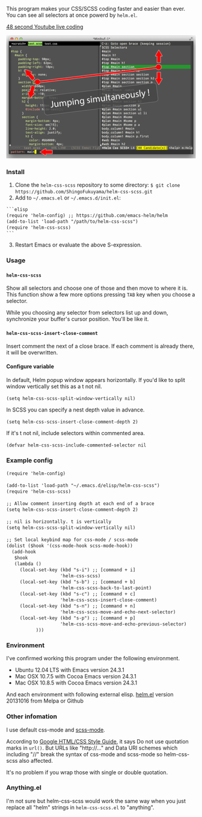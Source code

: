 This program makes your CSS/SCSS coding faster and easier than ever. You can see all selectors at once powerd by `helm.el`. 

[48 second Youtube live coding](http://www.youtube.com/watch?v=25Fqi-4WL4o&feature=player_embedded)

![helm-css-scss](https://github.com/ShingoFukuyama/helm-css-scss/raw/master/image/helm-css-scss.png)

### Install

  1. Clone the `helm-css-scss` repository to some directory:
    ```
    $ git clone https://github.com/ShingoFukuyama/helm-css-scss.git
    ```
  2. Add to `~/.emacs.el` or `~/.emacs.d/init.el`:

    ```elisp
    (require 'helm-config) ;; https://github.com/emacs-helm/helm
    (add-to-list 'load-path "/path/to/helm-css-scss")
    (require 'helm-css-scss)
    ```
  3. Restart Emacs or evaluate the above S-expression.

### Usage

#### `helm-css-scss`

Show all selectors and choose one of those and then move to where it is. This function show a few more options pressing `TAB` key when you choose a selector. 

While you choosing any selector from selectors list up and down, synchronize your buffer's cursor position. You'll be like it.

#### `helm-css-scss-insert-close-comment`

Insert comment the next of a close brace. If each comment is already there, it will be overwritten.

#### Configure variable

In default, Helm popup window appears horizontally. If you'd like to split window vertically set this as a t not nil. 

`(setq helm-css-scss-split-window-vertically nil)` 

In SCSS you can specify a nest depth value in advance.

`(setq helm-css-scss-insert-close-comment-depth 2)` 

If it's t not nil, include selectors within commented area.

`(defvar helm-css-scss-include-commented-selector nil` 


### Example config

```elisp
(require 'helm-config)

(add-to-list 'load-path "~/.emacs.d/elisp/helm-css-scss")
(require 'helm-css-scss)

;; Allow comment inserting depth at each end of a brace
(setq helm-css-scss-insert-close-comment-depth 2)

;; nil is horizontally. t is vertically
(setq helm-css-scss-split-window-vertically nil)

;; Set local keybind map for css-mode / scss-mode
(dolist ($hook '(css-mode-hook scss-mode-hook))
  (add-hook
   $hook
   (lambda ()
     (local-set-key (kbd "s-i") ;; [command + i]
                    'helm-css-scss)
     (local-set-key (kbd "s-b") ;; [command + b]
                    'helm-css-scss-back-to-last-point)
     (local-set-key (kbd "s-c") ;; [command + c]
                    'helm-css-scss-insert-close-comment)
     (local-set-key (kbd "s-n") ;; [command + n]
                    'helm-css-scss-move-and-echo-next-selector)
     (local-set-key (kbd "s-p") ;; [command + p]
                    'helm-css-scss-move-and-echo-previous-selector)
           )))
```

### Environment

I've confirmed working this program under the following environment.

* Ubuntu 12.04 LTS  with Emacs version 24.3.1
* Mac OSX 10.7.5 with Cocoa Emacs version 24.3.1
* Mac OSX 10.8.5 with Cocoa Emacs version 24.3.1

And each environment with following external elisp. 
[helm.el](https://github.com/emacs-helm/helm)  version 20131016 from Melpa or Github 

### Other infomation

I use default css-mode and [scss-mode](https://github.com/antonj/scss-mode). 

According to [Google HTML/CSS Style Guide](http://google-styleguide.googlecode.com/svn/trunk/htmlcssguide.xml#CSS_Quotation_Marks), it says Do not use quotation marks in `url()`. But URLs like "http://..." and Data URI schemes which including "//" break the syntax of css-mode and scss-mode so helm-css-scss also affected. 

It's no problem if you wrap those with single or double quotation.

### Anything.el

I'm not sure but helm-css-scss would work the same way when you just replace all "helm" strings in `helm-css-scss.el` to "anything".
